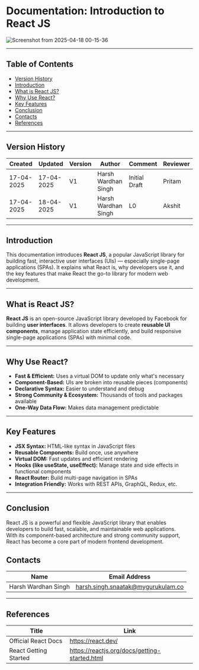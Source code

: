 


#   Documentation: Introduction to React JS


![Screenshot from 2025-04-18 00-15-36](https://github.com/user-attachments/assets/077ab4fc-c032-4bb7-9fff-f2cbd03e74dd)


---

##   Table of Contents
- [Version History](#version-history)
- [Introduction](#introduction)
- [What is React JS?](#what-is-react-js)
- [Why Use React?](#why-use-react)
- [Key Features](#key-features)
- [Conclusion](#conclusion)
- [Contacts](#contacts)
- [References](#references)


---

##  Version History

| Created     | Updated    |Version      | Author              | Comment         | Reviewer  |
|-------------|------------|-------------|---------------------|------------------|----------|
| 17-04-2025  | 17-04-2025 |   V1        |Harsh Wardhan Singh  | Initial Draft    | Pritam   |
| 17-04-2025  | 18-04-2025 |   V1        |Harsh Wardhan Singh  |   L0             | Akshit   |
---

##   Introduction

This documentation introduces **React JS**, a popular JavaScript library for building fast, interactive user interfaces (UIs) — especially single-page applications (SPAs). It explains what React is, why developers use it, and the key features that make React the go-to library for modern web development.

---

##   What is React JS?

**React JS** is an open-source JavaScript library developed by Facebook for building **user interfaces**. It allows developers to create **reusable UI components**, manage application state efficiently, and build responsive single-page applications (SPAs) with minimal code.

---

##   Why Use React?

-   **Fast & Efficient:** Uses a virtual DOM to update only what's necessary
-   **Component-Based:** UIs are broken into reusable pieces (components)
-   **Declarative Syntax:** Easier to understand and debug
-   **Strong Community & Ecosystem:** Thousands of tools and packages available
-   **One-Way Data Flow:** Makes data management predictable

---

##   Key Features

- **JSX Syntax:** HTML-like syntax in JavaScript files
- **Reusable Components:** Build once, use anywhere
- **Virtual DOM:** Fast updates and efficient rendering
- **Hooks (like useState, useEffect):** Manage state and side effects in functional components
- **React Router:** Build multi-page navigation in SPAs
- **Integration Friendly:** Works with REST APIs, GraphQL, Redux, etc.

---
##   Conclusion

React JS is a powerful and flexible JavaScript library that enables developers to build fast, scalable, and maintainable web applications.  
With its component-based architecture and strong community support, React has become a core part of modern frontend development.




##   Contacts

| Name               | Email Address                              |
|--------------------|---------------------------------------------|
| Harsh Wardhan Singh| harsh.singh.snaatak@mygurukulam.co         |

---

##   References

| Title                 | Link                                         |
|-----------------------|----------------------------------------------|
| Official React Docs   | https://react.dev/                           |
| React Getting Started | https://reactjs.org/docs/getting-started.html |





